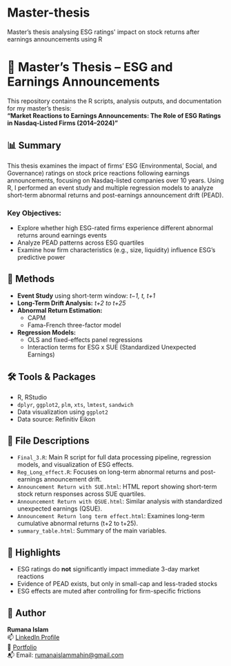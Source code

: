 # Master-thesis
Master’s thesis analysing ESG ratings' impact on stock returns after earnings announcements using R
# 📘 Master’s Thesis – ESG and Earnings Announcements

This repository contains the R scripts, analysis outputs, and documentation for my master’s thesis:  
**“Market Reactions to Earnings Announcements: The Role of ESG Ratings in Nasdaq-Listed Firms (2014–2024)”**

## 📊 Summary

This thesis examines the impact of firms’ ESG (Environmental, Social, and Governance) ratings on stock price reactions following earnings announcements, focusing on Nasdaq-listed companies over 10 years. Using R, I performed an event study and multiple regression models to analyze short-term abnormal returns and post-earnings announcement drift (PEAD).

### Key Objectives:
- Explore whether high ESG-rated firms experience different abnormal returns around earnings events
- Analyze PEAD patterns across ESG quartiles
- Examine how firm characteristics (e.g., size, liquidity) influence ESG’s predictive power

## 🧪 Methods

- **Event Study** using short-term window: _t−1, t, t+1_
- **Long-Term Drift Analysis:** _t+2 to t+25_
- **Abnormal Return Estimation:**
  - CAPM
  - Fama-French three-factor model
- **Regression Models:**
  - OLS and fixed-effects panel regressions
  - Interaction terms for ESG x SUE (Standardized Unexpected Earnings)

## 🛠 Tools & Packages

- R, RStudio  
- `dplyr`, `ggplot2`, `plm`, `xts`, `lmtest`, `sandwich`  
- Data visualization using `ggplot2`  
- Data source: Refinitiv Eikon


## 📄 File Descriptions

- `Final_3.R`: Main R script for full data processing pipeline, regression models, and visualization of ESG effects.
- `Reg_Long_effect.R`: Focuses on long-term abnormal returns and post-earnings announcement drift.
- `Announcement Return with SUE.html`: HTML report showing short-term stock return responses across SUE quartiles.
- `Announcement Return with QSUE.html`: Similar analysis with standardized unexpected earnings (QSUE).
- `Announcement Return long term effect.html`: Examines long-term cumulative abnormal returns (t+2 to t+25).
- `summary_table.html`: Summary of the main variables.


## 📌 Highlights

- ESG ratings do **not** significantly impact immediate 3-day market reactions
- Evidence of PEAD exists, but only in small-cap and less-traded stocks
- ESG effects are muted after controlling for firm-specific frictions

## 🔗 Author

**Rumana Islam**  
📫 [LinkedIn Profile](https://www.linkedin.com/in/rumanaislam1997/)  
📂 [Portfolio](https://github.com/rumanaislam1)  
📬 Email: rumanaislammahin@gmail.com

